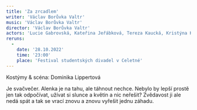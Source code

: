 ```yaml
---
title: 'Za zrcadlem'
writer: 'Václav Borůvka Valtr'
music: 'Václav Borůvka Valtr'
director: 'Václav Borůvka Valtr'
actors: 'Lucie Gabrovská, Kateřina Jeřábková, Tereza Kaucká, Kristýna Klimešová, Karolína Vaňková, Eliška Vocelová'
reruns:
  - 
    date: '28.10.2022'
    time: '23:00'
    place: 'Festival studentských divadel v Celetné'
---
```

Kostýmy & scéna: Dominika Lippertová

Je svačvečer. Alenka je na tahu, ale táhnout nechce. Nebylo by lepší prostě jen tak odpočívat, užívat si slunce a květin a nic neřešit? Zvědavost ji ale nedá spát a tak se vrací znovu a znovu vyřešit jednu záhadu.
